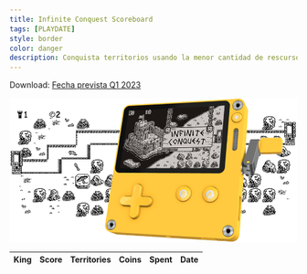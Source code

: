 ```yaml
---
title: Infinite Conquest Scoreboard
tags: [PLAYDATE]
style: border
color: danger
description: Conquista territorios usando la menor cantidad de rescursos. Defiende cada palmo de terreno a golpe de palanca en este juego diseñado para Playdate.
---
```


Download: [Fecha prevista Q1 2023](#)

![infinite conquest banner](/assets/images/uploads/infinite_conquest/infinite_conquest_playdate.gif)

<table id="scoreboard_table">
    <thead>
        <tr>
            <th>King</th>
            <th>Score</th>
            <th>Territories</th>
            <th>Coins</th>
            <th>Spent</th>
            <th>Date</th>
        </tr>
    </thead>
    <tbody>
    </tbody>
</table>

<script src="https://ajax.googleapis.com/ajax/libs/jquery/1.10.2/jquery.min.js"></script>
<script src="/assets/images/uploads/infinite_conquest/infinite-conquest-sdk.js"></script>
